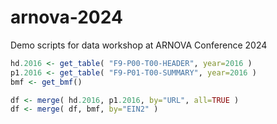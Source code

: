 # arnova-2024

Demo scripts for data workshop at ARNOVA Conference 2024

```r
hd.2016 <- get_table( "F9-P00-T00-HEADER", year=2016 )
p1.2016 <- get_table( "F9-P01-T00-SUMMARY", year=2016 )
bmf <- get_bmf()

df <- merge( hd.2016, p1.2016, by="URL", all=TRUE )
df <- merge( df, bmf, by="EIN2" )
```
